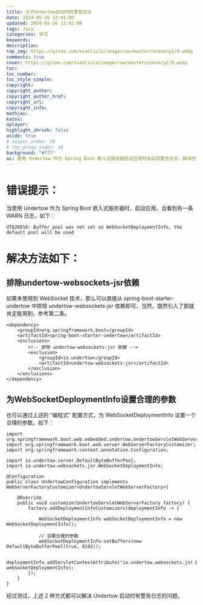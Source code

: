 ```yaml
---
title: 关于Undertow启动时的警告日志
date: 2024-05-26 12:41:00
updated: 2024-05-26 12:41:00
tags: Java
categories: 学习
keywords: 
description:
top_img: https://gitee.com/xiaoliula/image/raw/master/scenery2/9.webp
comments: true
cover: https://gitee.com/xiaoliula/image/raw/master/scenery2/9.webp
toc:
toc_number:
toc_style_simple:
copyright:
copyright_author:
copyright_author_href:
copyright_url:
copyright_info:
mathjax:
katex:
aplayer:
highlight_shrink: false
aside: true
# swiper_index: 10
# top_group_index: 10
background: "#fff"
ai: 使用 Undertow 作为 Spring Boot 嵌入式服务器启动应用时会出现警告日志，解决方法有两种：一是未用 WebSocket 技术可排除 undertow - websockets - jsr 依赖；二是为 WebSocketDeploymentInfo 设置合理参数，两种方式经测试均有效。
---
```


# 错误提示：
当使用 Undertow 作为 Spring Boot 嵌入式服务器时，启动应用。会看到有一条 WARN 日志，如下：
```language
UT026010: Buffer pool was not set on WebSocketDeploymentInfo, the default pool will be used
```
# 解决方法如下：
## 排除undertow-websockets-jsr依赖
如果未使用到 WebSocket 技术，那么可以直接从 spring-boot-starter-undertow 中排除 undertow-websockets-jsr 依赖即可，当然，既然引入了那就肯定能用到，参考第二条。
```language
<dependency>
    <groupId>org.springframework.boot</groupId>
    <artifactId>spring-boot-starter-undertow</artifactId>
    <exclusions>
        <!-- 排除 undertow-websockets-jsr 依赖 -->
        <exclusion>
            <groupId>io.undertow</groupId>
            <artifactId>undertow-websockets-jsr</artifactId>
        </exclusion>
    </exclusions>
</dependency>
```
## 为WebSocketDeploymentInfo设置合理的参数
也可以通过上述的 “编程式” 配置方式，为 WebSocketDeploymentInfo 设置一个合理的参数。如下：
```language
import org.springframework.boot.web.embedded.undertow.UndertowServletWebServerFactory;
import org.springframework.boot.web.server.WebServerFactoryCustomizer;
import org.springframework.context.annotation.Configuration;

import io.undertow.server.DefaultByteBufferPool;
import io.undertow.websockets.jsr.WebSocketDeploymentInfo;

@Configuration
public class UndertowConfiguration implements WebServerFactoryCustomizer<UndertowServletWebServerFactory>{

    @Override
    public void customize(UndertowServletWebServerFactory factory) {
        factory.addDeploymentInfoCustomizers(deploymentInfo -> {
            
            WebSocketDeploymentInfo webSocketDeploymentInfo = new WebSocketDeploymentInfo();
            
            // 设置合理的参数
            webSocketDeploymentInfo.setBuffers(new DefaultByteBufferPool(true, 8192));
            
            deploymentInfo.addServletContextAttribute("io.undertow.websockets.jsr.WebSocketDeploymentInfo", webSocketDeploymentInfo);
        });
    }
}
```
经过测试，上述 2 种方式都可以解决 Undertow 启动时有警告日志的问题。